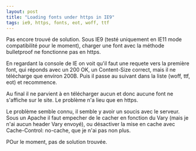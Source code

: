 ```yaml
---
layout: post
title: "Loading fonts under https in IE9"
tags: ie9, https, fonts, eot, woff, ttf
---
```


Pas encore trouvé de solution. Sous IE9 (testé uniquement en IE11 mode
compatibilité pour le moment), charger une font avec la méthode bulletproof ne
fonctionne pas en https.

En regardant la console de IE on voit qu'il faut une requete vers la première
font, qui réponds avec un 200 OK, un Content-Size correct, mais il ne
télécharge que environ 200B. Puis il passe au suivant dans la liste (woff, ttf,
eot) et recommence.

Au final il ne parvient à en télécharger aucun et donc aucune font ne s'affiche
sur le site. Le problème n'a lieu que en https.

Le problème semble connu, il semble y avoir un soucis avec le serveur. Sous un
Apache il faut empecher de le cacher en fonction du Vary (mais je n'ai aucun
header Vary envoyé), ou désactiver la mise en cache avec Cache-Control:
no-cache, que je n'ai pas non plus.

POur le moment, pas de solution trouvée.
